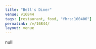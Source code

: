 ```yaml
---
title: "Bell's Diner"
venue: v16844
tags: [restaurant, food, "fhrs:100406"]
permalink: /v/16844/
layout: venue
---
```

null